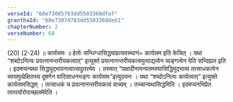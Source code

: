 ```yaml
---
verseId: "68e73085783dd5503360dfaf"
granthaId: "68e7307d783dd5503360deb1"
chapterNumber: 2
verseNumber: 68
---
```


(20) (2-24) ॥ कार्यसमः ॥ हेतोः सन्धिग्धासिद्ध्याप्रत्यवस्थानं= कार्यसम इति केचित् । यथा “शब्दोऽनित्यः प्रयत्नानन्तरीयकत्वात्” इत्युक्ते प्रयत्नानन्तरीयकत्वमुत्पाद्यत्वेन व्यङ्गत्वेन वेति सन्दिह्यत इति । इदमप्यन्यथा सिद्ध्युद्भावनत्वात्सदुतरमेव । तस्मात् “पक्षादीनामन्यतमस्यासिद्धिमुद्भाव्य तत्साधकत्वेन स्वयमुत्प्रेक्षितस्य दूषणेन वादिसाधनभङ्गः कार्यसमः”इत्युदयनः । यथा “शब्दोऽनित्यः कार्यत्वात्” इत्युक्ते कार्यत्वमसिद्धम् । तत्साधकं च प्रयत्नानन्तरीयकत्वं वाच्यम् । तच्चान्यथासिद्धमिति । इदमप्यनभिप्रेत तात्पर्यारोपाच्छलमेवेति ।
